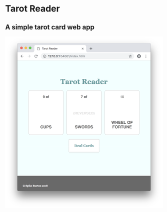 # Tarot Reader
A simple tarot card web app
---
![The app in action](./screenshot.png?raw=true "Tarot Reader")
